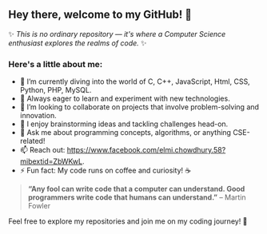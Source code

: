 ## Hey there, welcome to my GitHub! 👋

✨ _This is no ordinary repository — it's where a Computer Science enthusiast explores the realms of code._ ✨  

### Here's a little about me:  
- 🔭 I’m currently diving into the world of C, C++, JavaScript, Html, CSS, Python, PHP, MySQL.  
- 🌱 Always eager to learn and experiment with new technologies.  
- 👯 I’m looking to collaborate on projects that involve problem-solving and innovation.  
- 🤔 I enjoy brainstorming ideas and tackling challenges head-on.  
- 💬 Ask me about programming concepts, algorithms, or anything CSE-related!  
- 📫 Reach out: https://www.facebook.com/elmi.chowdhury.58?mibextid=ZbWKwL.  
- ⚡ Fun fact: My code runs on coffee and curiosity! ☕  

> **“Any fool can write code that a computer can understand. Good programmers write code that humans can understand.”** – Martin Fowler  

Feel free to explore my repositories and join me on my coding journey! 🚀  

